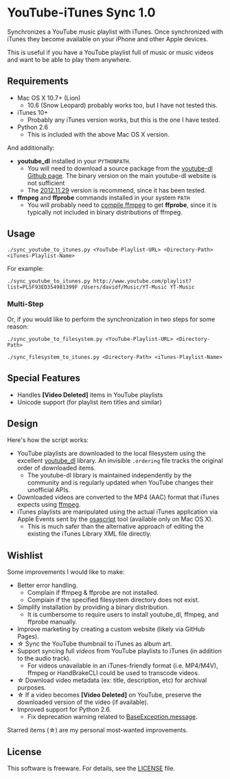 # YouTube-iTunes Sync 1.0

Synchronizes a YouTube music playlist with iTunes. Once synchronized with iTunes they become available on your iPhone and other Apple devices.

This is useful if you have a YouTube playlist full of music or music videos and want to be able to play them anywhere.

## Requirements

* Mac OS X 10.7+ (Lion)
    * 10.6 (Snow Leopard) probably works too, but I have not tested this.
* iTunes 10+
    * Probably any iTunes version works, but this is the one I have tested.
* Python 2.6
    * This is included with the above Mac OS X version.

And additionally:

* **youtube_dl** installed in your `PYTHONPATH`.
    * You will need to download a source package from the [youtube-dl Github page]. The binary version on the main youtube-dl website is not sufficient
    * The [2012.11.29] version is recommend, since it has been tested.
* **ffmpeg** and **ffprobe** commands installed in your system `PATH`
    * You will probably need to [compile ffmpeg] to get **ffprobe**, since
      it is typically not included in binary distributions of ffmpeg.

[youtube-dl Github page]: https://github.com/rg3/youtube-dl/tags
[2012.11.29]: https://github.com/rg3/youtube-dl/archive/2012.11.29.zip
[compile ffmpeg]: http://ffmpeg.org/trac/ffmpeg/wiki/MacOSXCompilationGuide

## Usage

```
./sync_youtube_to_itunes.py <YouTube-Playlist-URL> <Directory-Path> <iTunes-Playlist-Name>
```

For example:

```
./sync_youtube_to_itunes.py http://www.youtube.com/playlist?list=PL5F93ED354981399F /Users/davidf/Music/YT-Music YT-Music
```

### Multi-Step

Or, if you would like to perform the synchronization in two steps for some reason:

```
./sync_youtube_to_filesystem.py <YouTube-Playlist-URL> <Directory-Path>

./sync_filesystem_to_itunes.py <Directory-Path> <iTunes-Playlist-Name>
```

## Special Features

* Handles **[Video Deleted]** items in YouTube playlists
* Unicode support (for playlist item titles and similar)

## Design

Here's how the script works:

* YouTube playlists are downloaded to the local filesystem using the excellent [youtube_dl] library. An invisible `.ordering` file tracks the original order of downloaded items.
    * The youtube-dl library is maintained independently by the community and is regularly updated when YouTube changes their unofficial APIs.
* Downloaded videos are converted to the MP4 (AAC) format that iTunes expects using [ffmpeg].
* iTunes playlists are manipulated using the actual iTunes application via Apple Events sent by the [osascript] tool (available only on Mac OS X).
    * This is much safer than the alternative approach of editing the existing the iTunes Library XML file directly.


[youtube_dl]: http://rg3.github.com/youtube-dl/
[ffmpeg]: http://ffmpeg.org
[osascript]: http://developer.apple.com/library/mac/#documentation/Darwin/Reference/ManPages/man1/osascript.1.html

## Wishlist

Some improvements I would like to make:

* Better error handling.
    * Complain if ffmpeg & ffprobe are not installed.
    * Compiain if the specified filesystem directory does not exist.
* Simplify installation by providing a binary distribution.
    * It is cumbersome to require users to install youtube_dl, ffmpeg, and ffprobe manually.
* Improve marketing by creating a custom website (likely via GitHub Pages).
* &#x2606; Sync the YouTube thumbnail to iTunes as album art.
* Support syncing full *videos* from YouTube playlists to iTunes (in addition to the audio track).
    * For videos unavailable in an iTunes-friendly format (i.e. MP4/M4V), ffmpeg or HandBrakeCLI could be used to transcode videos.
* &#x2606; Download video metadata (ex: title, description, etc) for archival purposes.
* &#x2606; If a video becomes **[Video Deleted]** on YouTube, preserve the downloaded version of the video (if available).
* Improved support for Python 2.6.
    * Fix deprecation warning related to [BaseException.message](http://stackoverflow.com/questions/1272138/baseexception-message-deprecated-in-python-2-6).

Starred items (&#x2606;) are my personal most-wanted improvements.

## License

This software is freeware. For details, see the [LICENSE] file.

[LICENSE]: https://github.com/davidfstr/YouTube-iTunes-Sync/blob/master/LICENSE.txt